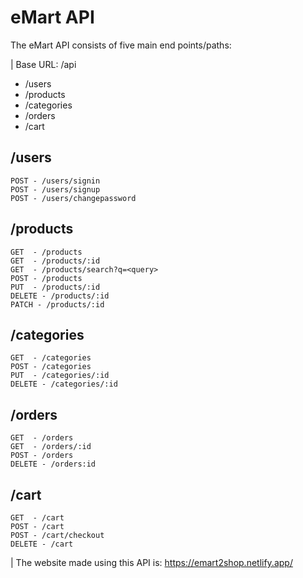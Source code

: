 # eMart API

The eMart API consists of five main end points/paths:

| Base URL: /api

- /users
- /products
- /categories
- /orders
- /cart

## /users

```
POST - /users/signin
POST - /users/signup
POST - /users/changepassword
```

## /products

```
GET  - /products
GET  - /products/:id
GET  - /products/search?q=<query>
POST - /products
PUT  - /products/:id
DELETE - /products/:id
PATCH - /products/:id
```

## /categories

```
GET  - /categories
POST - /categories
PUT  - /categories/:id
DELETE - /categories/:id
```

## /orders

```
GET  - /orders
GET  - /orders/:id
POST - /orders
DELETE - /orders:id
```

## /cart

```
GET  - /cart
POST - /cart
POST - /cart/checkout
DELETE - /cart
```

| The website made using this API is: https://emart2shop.netlify.app/
